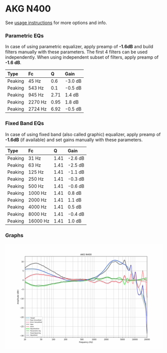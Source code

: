 # AKG N400
See [usage instructions](https://github.com/jaakkopasanen/AutoEq#usage) for more options and info.

### Parametric EQs
In case of using parametric equalizer, apply preamp of **-1.6dB** and build filters manually
with these parameters. The first 4 filters can be used independently.
When using independent subset of filters, apply preamp of **-1.6 dB**.

| Type    | Fc      |    Q | Gain    |
|:--------|:--------|:-----|:--------|
| Peaking | 45 Hz   | 0.6  | -3.0 dB |
| Peaking | 543 Hz  | 0.1  | -0.5 dB |
| Peaking | 945 Hz  | 2.71 | 1.4 dB  |
| Peaking | 2270 Hz | 0.95 | 1.8 dB  |
| Peaking | 2724 Hz | 6.92 | -0.5 dB |

### Fixed Band EQs
In case of using fixed band (also called graphic) equalizer, apply preamp of **-1.6dB**
(if available) and set gains manually with these parameters.

| Type    | Fc       |    Q | Gain    |
|:--------|:---------|:-----|:--------|
| Peaking | 31 Hz    | 1.41 | -2.6 dB |
| Peaking | 63 Hz    | 1.41 | -2.5 dB |
| Peaking | 125 Hz   | 1.41 | -1.1 dB |
| Peaking | 250 Hz   | 1.41 | -0.3 dB |
| Peaking | 500 Hz   | 1.41 | -0.6 dB |
| Peaking | 1000 Hz  | 1.41 | 0.8 dB  |
| Peaking | 2000 Hz  | 1.41 | 1.1 dB  |
| Peaking | 4000 Hz  | 1.41 | 0.5 dB  |
| Peaking | 8000 Hz  | 1.41 | -0.4 dB |
| Peaking | 16000 Hz | 1.41 | 1.0 dB  |

### Graphs
![](./AKG%20N400.png)